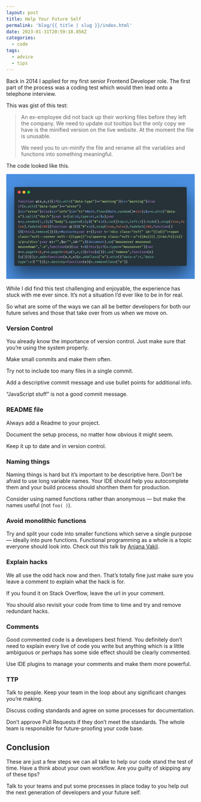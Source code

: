 ```yaml
---
layout: post
title: Help Your Future Self
permalink: 'blog/{{ title | slug }}/index.html'
date: 2023-01-31T20:59:18.856Z
categories:
  - code
tags:
  - advice
  - tips
---
```

Back in 2014 I applied for my first senior Frontend Developer role. The first part of the process was a coding test which would then lead onto a telephone interview.

This was gist of this test:

> An ex-employee did not back up their working files before they left the company. We need to update out tooltips but the only copy we have is the minified version on the live website. At the moment the file is unusable. 
>
> We need you to un-minify the file and rename all the variables and functions into something meaningful.

The code looked like this.

![A block of minified JavaScript which is difficult to decipher](/assets/images/uploads/minified-code.png)

While I did find this test challenging and enjoyable, the experience has stuck with me ever since. It’s not a situation I’d ever like to be in for real.

So what are some of the ways we can all be better developers for both our future selves and those that take over from us when we move on.

### Version Control

You already know the importance of version control. Just make sure that you’re using the system properly.

Make small commits and make them often.

Try not to include too many files in a single commit.

Add a descriptive commit message and use bullet points for additional info.

“JavaScript stuff” is not a good commit message.

### README file

Always add a Readme to your project.

Document the setup process, no matter how obvious it might seem.

Keep it up to date and in version control.

### Naming things

Naming things is hard but it’s important to be descriptive here. Don’t be afraid to use long variable names. Your IDE should help you autocomplete them and your build process should shorthen them for production.

Consider using named functions rather than anonymous — but make the names useful (not `foo( )`).

### Avoid monolithic functions

Try and split your code into smaller functions which serve a single purpose — ideally into pure functions. Functional programming as a whole is a topic everyone should look into. Check out this talk by [Anjana Vakil](https://www.youtube.com/watch?v=e-5obm1G_FY).

### Explain hacks

We all use the odd hack now and then. That’s totally fine just make sure you leave a comment to explain what the hack is for.

If you found it on Stack Overflow, leave the url in your comment.

You should also revisit your code from time to time and try and remove redundant hacks.

### Comments

Good commented code is a developers best friend. You definitely don’t need to explain every live of code you write but anything which is a little ambiguous or perhaps has some side effect should be clearly commented.

Use IDE plugins to manage your comments and make them more powerful.

### TTP

Talk to people. Keep your team in the loop about any significant changes you’re making.

Discuss coding standards and agree on some processes for documentation.

Don’t approve Pull Requests if they don’t meet the standards. The whole team is responsible for future-proofing your code base.

## Conclusion

These are just a few steps we can all take to help our code stand the test of time. Have a think about your own workflow. Are you guilty of skipping any of these tips?

Talk to your teams and put some processes in place today to you help out the next generation of developers and your future self.